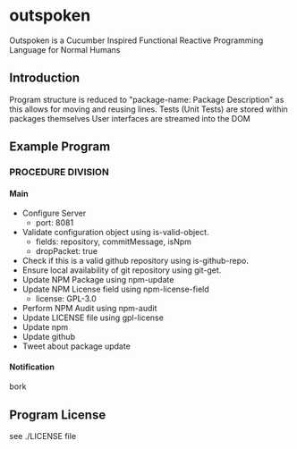 # outspoken
Outspoken is a Cucumber Inspired Functional Reactive Programming Language for Normal Humans

## Introduction

Program structure is reduced to "package-name: Package Description" as this allows for moving and reusing lines.
Tests (Unit Tests) are stored within packages themselves
User interfaces are streamed into the DOM


## Example Program

### PROCEDURE DIVISION

#### Main

- Configure Server
  * port: 8081
- Validate configuration object using is-valid-object.
  * fields: repository, commitMessage, isNpm
  * dropPacket: true
- Check if this is a valid github repository using is-github-repo.
- Ensure local availability of git repository using git-get.
- Update NPM Package using npm-update
- Update NPM License field using npm-license-field
  * license: GPL-3.0
- Perform NPM Audit using npm-audit
- Update LICENSE file using gpl-license
- Update npm
- Update github
- Tweet about package update

#### Notification
bork

## Program License

see ./LICENSE file
